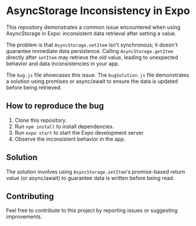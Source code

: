 # AsyncStorage Inconsistency in Expo

This repository demonstrates a common issue encountered when using AsyncStorage in Expo: inconsistent data retrieval after setting a value.

The problem is that `AsyncStorage.setItem` isn't synchronous; it doesn't guarantee immediate data persistence. Calling `AsyncStorage.getItem` directly after `setItem` may retrieve the old value, leading to unexpected behavior and data inconsistencies in your app.

The `bug.js` file showcases this issue. The `bugSolution.js` file demonstrates a solution using promises or async/await to ensure the data is updated before being retrieved.

## How to reproduce the bug

1. Clone this repository.
2. Run `npm install` to install dependencies.
3. Run `expo start` to start the Expo development server.
4. Observe the inconsistent behavior in the app.

## Solution

The solution involves using `AsyncStorage.setItem`'s promise-based return value (or async/await) to guarantee data is written before being read.

## Contributing

Feel free to contribute to this project by reporting issues or suggesting improvements.